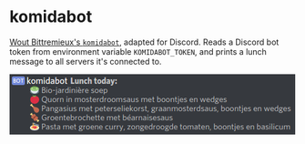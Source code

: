 komidabot
=========

[Wout Bittremieux's `komidabot`](https://github.com/bittremieux/komidabot), adapted for Discord. Reads a Discord bot token from environment variable `KOMIDABOT_TOKEN`, and prints a lunch message to all servers it's connected to.

![Example](example.png)
